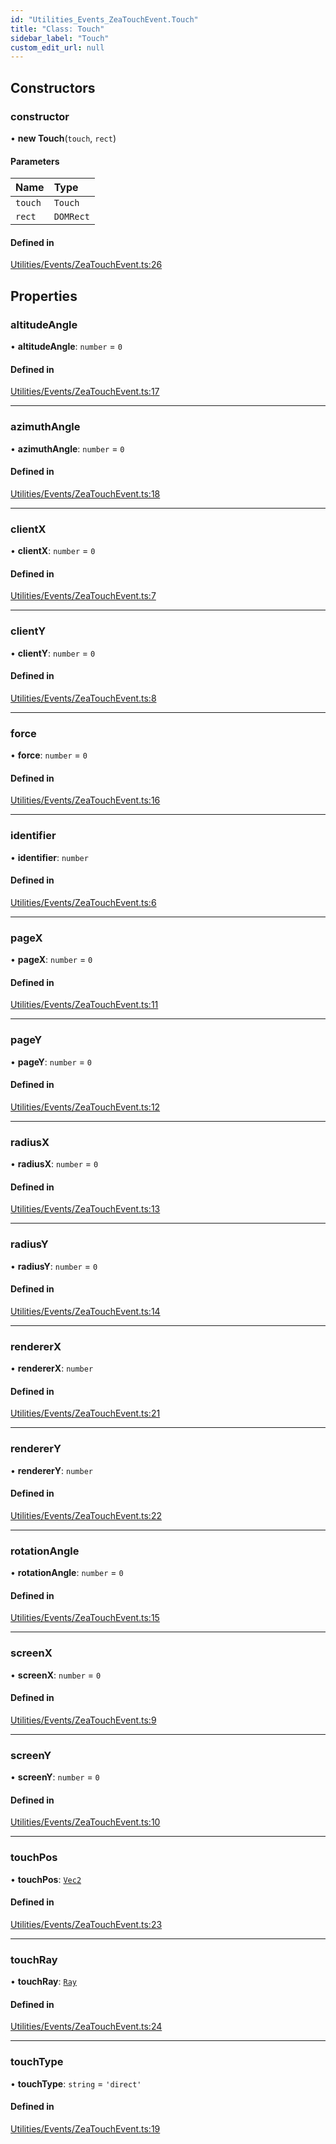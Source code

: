 ```yaml
---
id: "Utilities_Events_ZeaTouchEvent.Touch"
title: "Class: Touch"
sidebar_label: "Touch"
custom_edit_url: null
---
```




## Constructors

### constructor

• **new Touch**(`touch`, `rect`)

#### Parameters

| Name | Type |
| :------ | :------ |
| `touch` | `Touch` |
| `rect` | `DOMRect` |

#### Defined in

[Utilities/Events/ZeaTouchEvent.ts:26](https://github.com/ZeaInc/zea-engine/blob/f5f8fb8b9/src/Utilities/Events/ZeaTouchEvent.ts#L26)

## Properties

### altitudeAngle

• **altitudeAngle**: `number` = `0`

#### Defined in

[Utilities/Events/ZeaTouchEvent.ts:17](https://github.com/ZeaInc/zea-engine/blob/f5f8fb8b9/src/Utilities/Events/ZeaTouchEvent.ts#L17)

___

### azimuthAngle

• **azimuthAngle**: `number` = `0`

#### Defined in

[Utilities/Events/ZeaTouchEvent.ts:18](https://github.com/ZeaInc/zea-engine/blob/f5f8fb8b9/src/Utilities/Events/ZeaTouchEvent.ts#L18)

___

### clientX

• **clientX**: `number` = `0`

#### Defined in

[Utilities/Events/ZeaTouchEvent.ts:7](https://github.com/ZeaInc/zea-engine/blob/f5f8fb8b9/src/Utilities/Events/ZeaTouchEvent.ts#L7)

___

### clientY

• **clientY**: `number` = `0`

#### Defined in

[Utilities/Events/ZeaTouchEvent.ts:8](https://github.com/ZeaInc/zea-engine/blob/f5f8fb8b9/src/Utilities/Events/ZeaTouchEvent.ts#L8)

___

### force

• **force**: `number` = `0`

#### Defined in

[Utilities/Events/ZeaTouchEvent.ts:16](https://github.com/ZeaInc/zea-engine/blob/f5f8fb8b9/src/Utilities/Events/ZeaTouchEvent.ts#L16)

___

### identifier

• **identifier**: `number`

#### Defined in

[Utilities/Events/ZeaTouchEvent.ts:6](https://github.com/ZeaInc/zea-engine/blob/f5f8fb8b9/src/Utilities/Events/ZeaTouchEvent.ts#L6)

___

### pageX

• **pageX**: `number` = `0`

#### Defined in

[Utilities/Events/ZeaTouchEvent.ts:11](https://github.com/ZeaInc/zea-engine/blob/f5f8fb8b9/src/Utilities/Events/ZeaTouchEvent.ts#L11)

___

### pageY

• **pageY**: `number` = `0`

#### Defined in

[Utilities/Events/ZeaTouchEvent.ts:12](https://github.com/ZeaInc/zea-engine/blob/f5f8fb8b9/src/Utilities/Events/ZeaTouchEvent.ts#L12)

___

### radiusX

• **radiusX**: `number` = `0`

#### Defined in

[Utilities/Events/ZeaTouchEvent.ts:13](https://github.com/ZeaInc/zea-engine/blob/f5f8fb8b9/src/Utilities/Events/ZeaTouchEvent.ts#L13)

___

### radiusY

• **radiusY**: `number` = `0`

#### Defined in

[Utilities/Events/ZeaTouchEvent.ts:14](https://github.com/ZeaInc/zea-engine/blob/f5f8fb8b9/src/Utilities/Events/ZeaTouchEvent.ts#L14)

___

### rendererX

• **rendererX**: `number`

#### Defined in

[Utilities/Events/ZeaTouchEvent.ts:21](https://github.com/ZeaInc/zea-engine/blob/f5f8fb8b9/src/Utilities/Events/ZeaTouchEvent.ts#L21)

___

### rendererY

• **rendererY**: `number`

#### Defined in

[Utilities/Events/ZeaTouchEvent.ts:22](https://github.com/ZeaInc/zea-engine/blob/f5f8fb8b9/src/Utilities/Events/ZeaTouchEvent.ts#L22)

___

### rotationAngle

• **rotationAngle**: `number` = `0`

#### Defined in

[Utilities/Events/ZeaTouchEvent.ts:15](https://github.com/ZeaInc/zea-engine/blob/f5f8fb8b9/src/Utilities/Events/ZeaTouchEvent.ts#L15)

___

### screenX

• **screenX**: `number` = `0`

#### Defined in

[Utilities/Events/ZeaTouchEvent.ts:9](https://github.com/ZeaInc/zea-engine/blob/f5f8fb8b9/src/Utilities/Events/ZeaTouchEvent.ts#L9)

___

### screenY

• **screenY**: `number` = `0`

#### Defined in

[Utilities/Events/ZeaTouchEvent.ts:10](https://github.com/ZeaInc/zea-engine/blob/f5f8fb8b9/src/Utilities/Events/ZeaTouchEvent.ts#L10)

___

### touchPos

• **touchPos**: [`Vec2`](../../Math/Math_Vec2.Vec2)

#### Defined in

[Utilities/Events/ZeaTouchEvent.ts:23](https://github.com/ZeaInc/zea-engine/blob/f5f8fb8b9/src/Utilities/Events/ZeaTouchEvent.ts#L23)

___

### touchRay

• **touchRay**: [`Ray`](../../Math/Math_Ray.Ray)

#### Defined in

[Utilities/Events/ZeaTouchEvent.ts:24](https://github.com/ZeaInc/zea-engine/blob/f5f8fb8b9/src/Utilities/Events/ZeaTouchEvent.ts#L24)

___

### touchType

• **touchType**: `string` = `'direct'`

#### Defined in

[Utilities/Events/ZeaTouchEvent.ts:19](https://github.com/ZeaInc/zea-engine/blob/f5f8fb8b9/src/Utilities/Events/ZeaTouchEvent.ts#L19)

